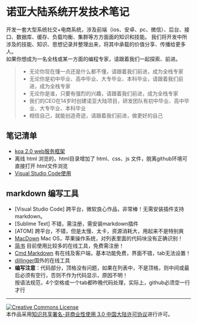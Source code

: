# 诺亚大陆系统开发技术笔记

开发一套大型系统社交+电商系统，涉及前端（ios、安卓、pc、微信）、后台、接口、数据库、缓存、负载均衡、集群等方方面面的知识和技能。
我们将开发中所涉及的技能、知识、思想记录并整理出来，将其中承载的价值分享、传播给更多人。   
如果你想成为一名全栈或某一方面的编程专家，请跟着我们一起探索、前进。

> * 无论你现在懂一点还是什么都不懂，请跟着我们前进，成为全栈专家
> * 无论你是初中毕业、高中毕业、大专毕业、本科毕业，请跟着我们前进，成为全栈专家
> * 无论你是谁，只要有强烈的兴趣，请跟着我们前进，成为全栈专家
> * 我们的CEO在14岁时创建诺亚大陆项目，研发团队有初中毕业、高中毕业、大专毕业、本科毕业
> * 相信自己，就能创造奇迹，请跟着我们前进，做更好的自己

## 笔记清单

- [koa 2.0 web服务框架](https://github.com/nydl/devnote/blob/master/koa.md)
- 离线 html 浏览的，html目录增加了 html、css、js 文件，脱离github环境可直接打开 html文件浏览
- [Visual Studio Code使用](https://github.com/nydl/devnote/blob/master/vscode.md)

## markdown 编写工具

- [Visual Studio Code] 跨平台，微软良心作品，非常棒！无需安装插件支持markdown。
- [Sublime Text] 不错，需注册，需安装markdown插件
- [ATOM] 跨平台，不错，但是太慢、太卡，资源消耗大，用起来不是特别爽
- [MacDown](http://macdown.uranusjr.com) Mac OS，苹果操作系统，对列表里面的代码块没有正确识别！
- [简书](http://www.jianshu.com) 目前使用比较多的在线工具，免费需注册！
- [Cmd Markdown](https://www.zybuluo.com/mdeditor) 有在线及客户端，基本功能免费，界面不错，tab无法设置！
- [dillinger](http://dillinger.io)国外的在线工具
- **编写注意**：代码部分，顶格没有问题，如果在列表中，不是顶格，则中间或最后必须有空行，否则不作为代码显示，原因不明！  
  按语法规范，4个空格或一个tab都昨晚代码处理，实际上，github必须空一行才行



---
<a rel="license" href="http://creativecommons.org/licenses/by-nc/3.0/cn/">
<img alt="Creative Commons License" style="border-width:0" src="http://i.creativecommons.org/l/by-nc/3.0/cn/88x31.png" />
</a></br>本作品采用<a rel="license" href="http://creativecommons.org/licenses/by-nc/3.0/cn/">知识共享署名-非商业性使用 3.0 中国大陆许可协议</a>进行许可。 
